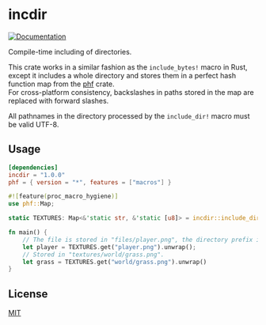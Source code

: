 # incdir
[![Documentation](https://docs.rs/incdir/badge.svg)](https://docs.rs/incdir/)

Compile-time including of directories.

This crate works in a similar fashion as the `include_bytes!` macro in Rust, except it includes
a whole directory and stores them in a perfect hash function map from the [phf](https://crates.io/crates/phf) crate.  
For cross-platform consistency, backslashes in paths stored in the map are replaced with forward slashes.

All pathnames in the directory processed by the `include_dir!` macro must be valid UTF-8.

## Usage
```toml
[dependencies]
incdir = "1.0.0"
phf = { version = "*", features = ["macros"] }
```

```rust
#![feature(proc_macro_hygiene)]
use phf::Map;

static TEXTURES: Map<&'static str, &'static [u8]> = incdir::include_dir!("textures");

fn main() {
    // The file is stored in "files/player.png", the directory prefix is stripped in the map.
    let player = TEXTURES.get("player.png").unwrap();
    // Stored in "textures/world/grass.png".
    let grass = TEXTURES.get("world/grass.png").unwrap()
}
```

## License
[MIT](LICENSE)
